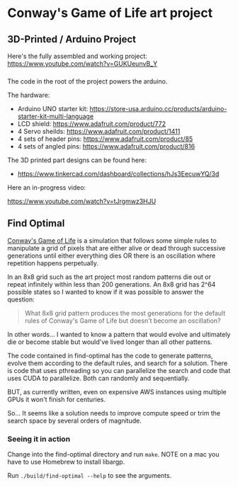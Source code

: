 # Conway's Game of Life art project

## 3D-Printed / Arduino Project

Here's the fully assembled and working project:
https://www.youtube.com/watch?v=GUKUeunvB_Y

###
The code in the root of the project powers the arduino.

The hardware:

* Arduino UNO starter kit: https://store-usa.arduino.cc/products/arduino-starter-kit-multi-language
* LCD shield: https://www.adafruit.com/product/772
* 4 Servo sheilds: https://www.adafruit.com/product/1411
* 4 sets of header pins: https://www.adafruit.com/product/85
* 4 sets of angled pins: https://www.adafruit.com/product/816

The 3D printed part designs can be found here:

* https://www.tinkercad.com/dashboard/collections/hJs3EecuwYQ/3d

Here an in-progress video:

https://www.youtube.com/watch?v=tJrgmwz3HJU

## Find Optimal

[Conway's Game of Life](https://en.wikipedia.org/wiki/Conway%27s_Game_of_Life) is a simulation that follows some simple rules to manipulate a grid of pixels that are either alive or dead through successive generations until either everything dies OR there is an oscillation where repetition happens perpetually.

In an 8x8 grid such as the art project most random patterns die out or repeat infinitely within less than 200 generations.  An 8x8 grid has 2^64 possible states so I wanted to know if it was possible to answer the question:

> What 8x8 grid pattern produces the most generations for the default rules of Conway's Game of Life but doesn't become an oscillation?

In other words...  I wanted to know a pattern that would evolve and ultimately die or become stable but would've lived longer than all other patterns.

The code contained in find-optimal has the code to generate patterns, evolve them according to the default rules, and search for a solution.  There is code that uses pthreading so you can parallelize the search and code that uses CUDA to parallelize.  Both can randomly and sequentially.

BUT, as currently written, even on expensive AWS instances using multiple GPUs it won't finish for centuries.

So... It seems like a solution needs to improve compute speed or trim the search space by several orders of magnitude.

### Seeing it in action

Change into the find-optimal directory and run `make`.  NOTE on a mac you have to use Homebrew to install libargp.

Run `./build/find-optimal --help` to see the arguments.
